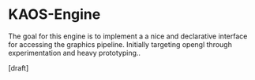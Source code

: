 KAOS-Engine
====

The goal for this engine is to implement a a nice and declarative interface for accessing the graphics pipeline. 
Initially targeting opengl through experimentation and heavy prototyping..


[draft]